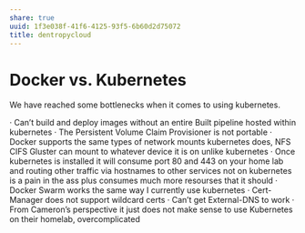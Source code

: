 ```yaml
---
share: true
uuid: 1f3e038f-41f6-4125-93f5-6b60d2d75072
title: dentropycloud
---
```



# Docker vs. Kubernetes
We have reached some bottlenecks when it comes to using kubernetes.

·	Can’t build and deploy images without an entire Built pipeline hosted within kubernetes
·	The Persistent Volume Claim Provisioner is not portable
·	Docker supports the same types of network mounts kubernetes does, NFS CIFS Gluster can mount to whatever device it is on unlike kubernetes
·	Once kubernetes is installed it will consume port 80 and 443 on your home lab and routing other traffic via hostnames to other services not on kubernetes is a pain in the ass plus consumes much more resourses that it should
·	Docker Swarm works the same way I currently use kubernetes
·	Cert-Manager does not support wildcard certs
·	Can’t get External-DNS to work
·	From Cameron’s perspective it just does not make sense to use Kubernetes on their homelab, overcomplicated
